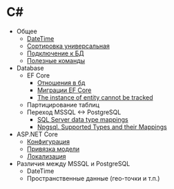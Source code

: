 # C#

- Общее
  - [DateTime](./common/DateTime/README.md)
  - [Сортировка универсальная](https://github.com/gonzobard777/c_sharp_SortCheck)
  - [Подключение к БД](./database-connection/README.md)
  - [Полезные команды](./useful-commands.md)
- Database
  - EF Core
    - [Отношения в бд](./ef-core/db_entity-relationships/README.md)
    - [Миграции EF Core](./ef-core/migrations/README.md)
    - [The instance of entity cannot be tracked](https://github.com/gonzobard777/c_sharp_Instance_Cannot_Be_Tracked)
  - Партицирование таблиц
  - Переход MSSQL <-> PostgreSQL
    - [SQL Server data type mappings](https://learn.microsoft.com/en-us/sql/connect/ado-net/sql-server-data-type-mappings)
    - [Npgsql. Supported Types and their Mappings](https://www.npgsql.org/doc/types/basic.html)
- ASP.NET Core
  - [Конфигурация](./configuration.md) 
  - [Привязка модели](./asp-net-core/model-binding.md)
  - [Локализация](./asp-net-core/l10n/README.md)
- Различия между MSSQL и PostgreSQL
  - DateTime
  - Пространственные данные (гео-точки и т.п.)
